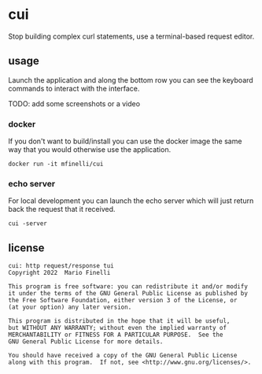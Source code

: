 # cui

Stop building complex curl statements, use a terminal-based request editor.

## usage

Launch the application and along the bottom row you can see the keyboard
commands to interact with the interface.

TODO: add some screenshots or a video

### docker

If you don't want to build/install you can use the docker image the same
way that you would otherwise use the application.

```shell
docker run -it mfinelli/cui
```

### echo server

For local development you can launch the echo server which will just return
back the request that it received.

```shell
cui -server
```

## license

```
cui: http request/response tui
Copyright 2022  Mario Finelli

This program is free software: you can redistribute it and/or modify
it under the terms of the GNU General Public License as published by
the Free Software Foundation, either version 3 of the License, or
(at your option) any later version.

This program is distributed in the hope that it will be useful,
but WITHOUT ANY WARRANTY; without even the implied warranty of
MERCHANTABILITY or FITNESS FOR A PARTICULAR PURPOSE.  See the
GNU General Public License for more details.

You should have received a copy of the GNU General Public License
along with this program.  If not, see <http://www.gnu.org/licenses/>.
```
